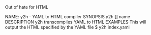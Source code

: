 Out of hate for HTML

NAME: 
	y2h - YAML to HTML compiler
SYNOPSIS
	y2h [] name
DESCRIPTION
	y2h transcompiles YAML to HTML
EXAMPLES
	This will output the HTML specified by the YAML file
	$ y2h index.yaml

